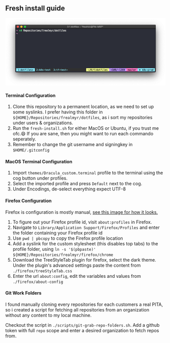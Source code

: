 ## Fresh install guide
![Alt text](example.png?raw=true "Terminal example")

#### Terminal Configuration
1. Clone this repository to a permanent location, as we need to set up some syslinks. I prefer having this folder in `${HOME}/Repositories/frealmyr/dotfiles`, as i sort my repositories under users & organizations.
2. Run the `fresh-install.sh` for either MacOS or Ubuntu, if you trust me ofc.😄 If you are sane, then you might want to run each commando seperately.
3. Remember to change the git username and signingkey in `$HOME/.gitconfig`

#### MacOS Terminal Configuration
1. Import `themes/Dracula_custom.terminal` profile to the terminal using the cog button under profiles.
2. Select the imported profile and press `Default` next to the cog.
3. Under Encodings, de-select everything expect UTF-8

#### Firefox Configuration
Firefox is configuration is mostly manual, [see this image for how it looks.](https://github.com/frealmyr/dotfiles/tree/master/firefox)

1. To figure out your Firefox profile id, visit `about:profiles` in Firefox.
2. Navigate to `Library/Application Support/Firefox/Profiles` and enter the folder containing your Firefox profile id
2. Use `pwd | pbcopy` to copy the Firefox profile location
3. Add a syslink for the custom stylesheet (this disables top tabs) to the profile folder, using `ln -s '$(pbpaste)' ${HOME}/Repositories/frealmyr/firefox/chrome`
4. Download the TreeStyleTab plugin for firefox, select the dark theme. Under the plugin's advanced settings paste the content from `./firefox/treeStyleTab.css`
5. Enter the url `about:config`, edit the variables and values from `./firefox/about-config`

#### Git Work Folders
I found manually cloning every repositories for each customers a real PITA, so i created a script for fetching all repositories from an organization without any content to my local machine.

Checkout the script in `./scripts/git-grab-repo-folders.sh`. Add a github token with full `repo` scope and enter a desired organization to fetch repos from.
